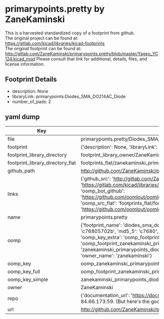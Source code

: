 # primarypoints.pretty by ZaneKaminski  
This is a harvested standardized copy of a footprint from github.  
The original project can be found at:  
https://gitlab.com/kicad/libraries/kicad-footprints  
The original footprint can be found at:
http://gitlab.com/ZaneKaminski/primarypoints.pretty/blob/master/Yageo_YC124.kicad_mod
Please consult that link for additional, details, files, and license information.  
## Footprint Details
* description: None  
* libraryLink: primarypoints:Diodes_SMA_DO214AC_Diode  
* number_of_pads: 2  
## yaml dump  
| Key | Value |  
| --- | --- |  
| file | primarypoints.pretty/Diodes_SMA_DO214AC_Diode.kicad_mod |  
| footprint | {'description': None, 'libraryLink': 'primarypoints:Diodes_SMA_DO214AC_Diode', 'number_of_pads': 2} |  
| footprint_library_directory | footprint_library_owner/ZaneKaminski_primarypoints.pretty |  
| footprint_library_directory_flat | footprints_flat/zanekaminski_primarypoints_diodes_sma_do214ac_diode/working |  
| github_path | http://github.com/ZaneKaminski/primarypoints.pretty/blob/master/Diodes_SMA_DO214AC_Diode.kicad_mod |  
| links | {'github_src': 'http://gitlab.com/ZaneKaminski/primarypoints.pretty/blob/master/Yageo_YC124.kicad_mod', 'github_src_repo': 'https://gitlab.com/kicad/libraries/kicad-footprints', 'oomp_bot': 'footprints/zanekaminski_primarypoints_diodes_sma_do214ac_diode/working', 'oomp_bot_github': 'https://github.com/oomlout/oomlout_oomp_footprint_bot/tree/main/footprints/zanekaminski_primarypoints_diodes_sma_do214ac_diode/working', 'oomp_src_flat': 'footprints_flat/footprints_flat/zanekaminski_primarypoints_diodes_sma_do214ac_diode/working', 'oomp_src_flat_github': 'https://github.com/oomlout/oomlout_oomp_footprint_src/tree/main/footprints_flat/zanekaminski_primarypoints_diodes_sma_do214ac_diode/working'} |  
| name | primarypoints.pretty |  
| oomp | {'footprint_name': 'diodes_sma_do214ac_diode', 'library_name': 'primarypoints', 'md5': 'c76805702bfd9f7095d72aed33577f49', 'md5_10': 'c76805702b', 'md5_5': 'c7680', 'md5_6': 'c76805', 'oomp_key': 'oomp_zanekaminski_primarypoints_diodes_sma_do214ac_diode', 'oomp_key_extra': 'oomp_footprint_zanekaminski_primarypoints_diodes_sma_do214ac_diode', 'oomp_key_full': 'oomp_footprint_zanekaminski_primarypoints_diodes_sma_do214ac_diode_c76805', 'oomp_key_simple': 'zanekaminski_primarypoints_diodes_sma_do214ac_diode', 'original_filename': 'primarypoints.pretty/Diodes_SMA_DO214AC_Diode.kicad_mod', 'owner_name': 'zanekaminski'} |  
| oomp_key | oomp_zanekaminski_primarypoints_diodes_sma_do214ac_diode |  
| oomp_key_full | oomp_footprint_zanekaminski_primarypoints_diodes_sma_do214ac_diode |  
| oomp_key_simple | zanekaminski_primarypoints_diodes_sma_do214ac_diode |  
| owner | ZaneKaminski |  
| repo | {'documentation_url': 'https://docs.github.com/rest/overview/resources-in-the-rest-api#rate-limiting', 'message': "API rate limit exceeded for 84.66.173.59. (But here's the good news: Authenticated requests get a higher rate limit. Check out the documentation for more details.)"} |  
| url | http://github.com/ZaneKaminski/primarypoints.pretty |  


